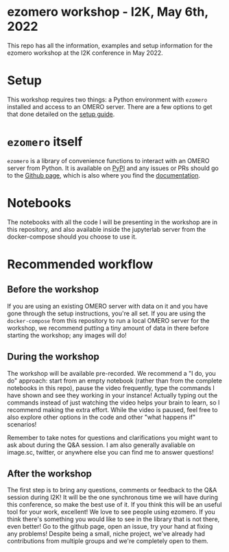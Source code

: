 # ezomero workshop - I2K, May 6th, 2022

This repo has all the information, examples and setup information for the ezomero workshop at the I2K conference in May 2022.


# Setup

This workshop requires two things: a Python environment with `ezomero` installed and access to an OMERO server. There are a few options to get that done detailed on the [setup guide](SETUP.md).

# `ezomero` itself

`ezomero` is a library of convenience functions to interact with an OMERO server from Python. It is available on [PyPI](https://pypi.org/project/ezomero/) and any issues or PRs should go to the [Github page](https://github.com/TheJacksonLaboratory/ezomero), which is also where you find the [documentation](https://thejacksonlaboratory.github.io/ezomero/).

# Notebooks

The notebooks with all the code I will be presenting in the workshop are in this repository, and also available inside the jupyterlab server from the docker-compose should you choose to use it.

# Recommended workflow

## Before the workshop

If you are using an existing OMERO server with data on it and you have gone through the setup instructions, you're all set. If you are using the `docker-compose` from this repository to run a local OMERO server for the workshop, we recommend putting a tiny amount of data in there before starting the workshop; any images will do!

## During the workshop

The workshop will be available pre-recorded. We recommend a "I do, you do" approach: start from an empty notebook (rather than from the complete notebooks in this repo), pause the video frequently, type the commands I have shown and see they working in your instance! Actually typing out the commands instead of just watching the video helps your brain to learn, so I recommend making the extra effort. While the video is paused, feel free to also explore other options in the code and other "what happens if" scenarios!

Remember to take notes for questions and clarifications you might want to ask about during the Q&A session. I am also generally avaliable on image.sc, twitter, or anywhere else you can find me to answer questions!

## After the workshop

The first step is to bring any questions, comments or feedback to the Q&A session during I2K! It will be the one synchronous time we will have during this conference, so make the best use of it. If you think this will be an useful tool for your work, excellent! We love to see people using ezomero. If you think there's something you would like to see in the library that is not there, even better! Go to the github page, open an issue, try your hand at fixing any problems! Despite being a small, niche project, we've already had contributions from multiple groups and we're completely open to them.
